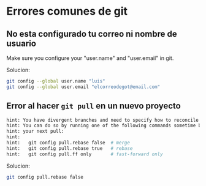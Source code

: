 # Errores comunes de git

## No esta configurado tu correo ni nombre de usuario

Make sure you configure your "user.name" and "user.email" in git.

Solucion:

```bash
git config --global user.name "luis"
git config --global user.email "elcorreodegot@email.com"
```

## Error al hacer `git pull` en un nuevo proyecto

```bash
hint: You have divergent branches and need to specify how to reconcile them.
hint: You can do so by running one of the following commands sometime before
hint: your next pull:
hint:
hint:   git config pull.rebase false  # merge
hint:   git config pull.rebase true   # rebase
hint:   git config pull.ff only       # fast-forward only
```

Solucion:

```bash
git config pull.rebase false
```